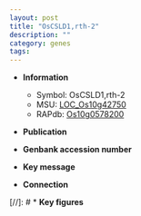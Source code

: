 ```yaml
---
layout: post
title: "OsCSLD1,rth-2"
description: ""
category: genes
tags: 
---
```


* **Information**  
    + Symbol: OsCSLD1,rth-2  
    + MSU: [LOC_Os10g42750](http://rice.uga.edu/cgi-bin/ORF_infopage.cgi?orf=LOC_Os10g42750)  
    + RAPdb: [Os10g0578200](http://rapdb.dna.affrc.go.jp/viewer/gbrowse_details/irgsp1?name=Os10g0578200)  

* **Publication**  

* **Genbank accession number**  

* **Key message**  

* **Connection**  

[//]: # * **Key figures**  


